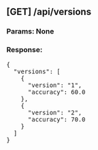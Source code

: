 ## [GET] /api/versions
### Params: None
### Response:
<pre>
{
  "versions": [
    {
      "version": "1",
      "accuracy": 60.0
    },
    {
      "version": "2",
      "accuracy": 70.0
    }
  ]
}
</pre>
